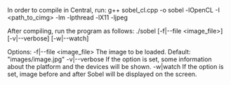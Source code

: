 In order to compile in Central, run:
g++ sobel_cl.cpp -o sobel -lOpenCL -I <path_to_cimg> -lm -lpthread -lX11 -ljpeg

After compiling, run the program as follows:
./sobel [-f|--file <image_file>] [-v|--verbose] [-w|--watch]

Options:
	-f|--file <image_file>
		The image to be loaded. Default: "images/image.jpg"
	-v|--verbose
		If the option is set, some information about the platform and the devices will be shown.
	-w|watch
		If the option is set, image before and after Sobel will be displayed on the screen.